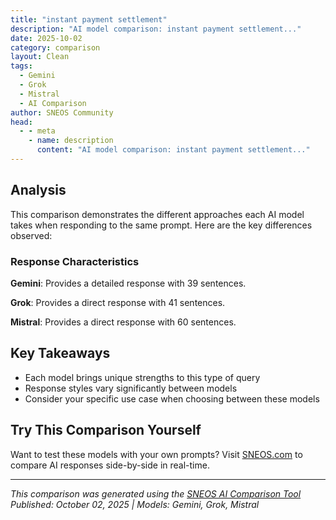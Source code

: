 ```yaml
---
title: "instant payment settlement"
description: "AI model comparison: instant payment settlement..."
date: 2025-10-02
category: comparison
layout: Clean
tags:
  - Gemini
  - Grok
  - Mistral
  - AI Comparison
author: SNEOS Community
head:
  - - meta
    - name: description
      content: "AI model comparison: instant payment settlement..."
---
```


<ChatComparison
  title="instant payment settlement"
  prompt="instant payment settlement"
  :responses='{
    "Gemini": "Instant payment settlement refers to the immediate and irrevocable transfer of funds between payer and payee accounts, typically occurring within seconds or minutes. This is a significant improvement over traditional payment methods, which can take days to settle.\n\nHere\u0027s a breakdown of key aspects of instant payment settlement:\n\n**Key Characteristics:**\n\n*   **Real-time processing:** Transactions are processed immediately, rather than being batched and cleared at the end of the day.\n*   **Irrevocability:** Once the payment is settled, it\u0027s typically very difficult or impossible to reverse the transaction.\n*   **24/7/365 availability:**  Instant payment systems usually operate around the clock, every day of the year.\n*   **Direct transfer:** Funds are transferred directly between accounts, often bypassing intermediaries or reducing their involvement.\n*   **Confirmation:**  Both the payer and payee receive immediate confirmation of the transaction\u0027s success.\n\n**Benefits:**\n\n*   **Improved Cash Flow:** Businesses receive funds immediately, improving their cash flow and reducing the need for short-term financing.\n*   **Faster Transactions:**  Speeds up the entire payment process, enhancing efficiency and convenience for both parties.\n*   **Reduced Risk:**  Lower settlement risk due to immediate transfer and irrevocability.\n*   **Enhanced Customer Experience:**  Provides a more convenient and reliable payment experience for customers.\n*   **Increased Sales:** Can lead to increased sales, particularly for businesses offering on-demand services or time-sensitive products.\n*   **Lower Transaction Costs:**  Potentially lower transaction fees compared to traditional methods.\n*   **Support for New Business Models:** Enables new business models, such as instant payroll, micro-payments, and real-time subscriptions.\n\n**How it Works (General Overview):**\n\n1.  **Initiation:** The payer initiates a payment through their bank or payment provider.\n2.  **Authentication and Authorization:**  The payer\u0027s identity is verified, and the transaction is authorized.\n3.  **Real-Time Transfer:** The payment system instantly transfers funds from the payer\u0027s account to the payee\u0027s account.\n4.  **Confirmation:**  Both the payer and payee receive confirmation of the successful transfer.\n\n**Examples of Instant Payment Systems:**\n\n*   **Real-Time Payments (RTP) in the US:** A real-time payment system operated by The Clearing House.\n*   **FedNow in the US:** A real-time payments service developed by the Federal Reserve (launched in 2023).\n*   **Faster Payments Service (FPS) in the UK:**  A real-time payment system used for online and mobile banking.\n*   **SEPA Instant Credit Transfer (SCT Inst) in Europe:**  A pan-European instant payment scheme.\n*   **UPI (Unified Payments Interface) in India:**  A mobile-based payment system enabling instant money transfers.\n*   **PayID in Australia:**  An instant payment system that uses email addresses or phone numbers as identifiers.\n*   **Pix in Brazil:** An instant payment system launched by the Central Bank of Brazil.\n\n**Considerations and Challenges:**\n\n*   **Security:** Robust security measures are crucial to prevent fraud and unauthorized transactions.\n*   **Scalability:** The system needs to be able to handle a high volume of transactions efficiently.\n*   **Interoperability:**  Ensuring that different instant payment systems can communicate with each other is essential for widespread adoption.\n*   **Regulatory Compliance:** Instant payment systems must comply with relevant regulations, such as anti-money laundering (AML) laws.\n*   **Adoption:**  Widespread adoption by both businesses and consumers is necessary for the system to be successful.\n*   **Cost:**  The cost of implementing and using the system needs to be competitive with traditional payment methods.\n*   **Fraud prevention:** Real time processing means the detection and prevention of fraud must also be real-time.\n\n**Impact:**\n\nInstant payment settlement is transforming the payments landscape, offering significant benefits to businesses, consumers, and the economy as a whole. As more countries and regions adopt instant payment systems, it is expected to become the new standard for payments.\n\n**In summary, instant payment settlement is a fast, secure, and convenient way to transfer funds, offering numerous advantages over traditional payment methods.**\n",
    "Grok": "Instant payment settlement refers to the process of transferring funds between parties in real-time or near real-time, ensuring that transactions are finalized almost immediately after initiation. Unlike traditional payment systems that might take hours or days to settle due to batch processing or intermediary involvement, instant payment systems leverage modern technology and infrastructure to enable immediate clearing and settlement of funds.\n\n### Key Features of Instant Payment Settlement:\n1. **Speed**: Transactions are settled within seconds or minutes, 24/7/365, regardless of weekends or holidays.\n2. **Accessibility**: Available to individuals, businesses, and financial institutions for various types of payments (e.g., person-to-person, bill payments, or merchant transactions).\n3. **Finality**: Payments are irrevocable once settled, providing certainty to both the payer and payee.\n4. **Security**: Advanced encryption and authentication mechanisms protect transactions from fraud and unauthorized access.\n5. **Convenience**: Often accessible via mobile apps, online banking, or other digital platforms.\n\n### Examples of Instant Payment Systems:\n- **United States**: The Clearing House\u2019s Real-Time Payments (RTP) network and FedNow Service (launched by the Federal Reserve in 2023).\n- **Europe**: SEPA Instant Credit Transfer (SCT Inst) enables instant euro payments across the Single Euro Payments Area.\n- **India**: Unified Payments Interface (UPI), which allows instant bank-to-bank transfers using mobile devices.\n- **Australia**: New Payments Platform (NPP) for real-time payments.\n- **Global**: SWIFT gpi (Global Payments Innovation) for faster cross-border payments, though not always instant.\n\n### How Instant Payment Settlement Works:\n1. **Initiation**: The payer initiates a payment through a bank, app, or payment service provider.\n2. **Authentication**: The transaction is verified using secure protocols (e.g., biometrics, PIN, or tokenization).\n3. **Clearing**: The payment instruction is sent through a real-time payment network, where the payer\u2019s and payee\u2019s banks confirm the availability of funds.\n4. **Settlement**: Funds are transferred instantly between the payer\u2019s and payee\u2019s accounts.\n5. **Confirmation**: Both parties receive immediate notification of the successful transaction.\n\n### Benefits:\n- **Improved Cash Flow**: Businesses and individuals can access funds immediately, aiding financial planning.\n- **Enhanced Customer Experience**: Faster payments improve convenience, especially for e-commerce and urgent transactions.\n- **Economic Efficiency**: Reduces delays in the financial system, benefiting the overall economy.\n- **Financial Inclusion**: Enables unbanked or underbanked populations to participate in digital payments through accessible platforms.\n\n### Challenges:\n- **Infrastructure Costs**: Developing and maintaining real-time payment systems requires significant investment.\n- **Interoperability**: Ensuring different systems and banks can work together seamlessly.\n- **Fraud Risks**: Faster payments can be exploited if proper security measures are not in place.\n- **Regulatory Compliance**: Adhering to anti-money laundering (AML) and know-your-customer (KYC) requirements in real-time.\n\nInstant payment settlement is a cornerstone of modern financial systems, driving the shift toward a more digital, efficient, and inclusive global economy. If you\u2019re looking for specifics on a particular system or use case, let me know!",
    "Mistral": "Instant payment settlement refers to the process of transferring funds between parties in real-time, ensuring that the payment is completed and settled immediately. This type of settlement is becoming increasingly popular due to its efficiency and convenience, especially in the context of digital transactions and e-commerce. Here are some key aspects of instant payment settlement:\n\n### Key Features:\n1. **Real-Time Processing**: Payments are processed and settled instantly, often within seconds.\n2. **24/7 Availability**: Instant payment systems typically operate around the clock, including weekends and holidays.\n3. **Immediate Funds Availability**: Recipients can access the funds immediately upon receipt.\n4. **Security**: Advanced security measures are employed to ensure the safety of transactions.\n5. **Interoperability**: Many instant payment systems are designed to work across different financial institutions and platforms.\n\n### Benefits:\n1. **Speed**: Transactions are completed almost instantly, reducing waiting times for both payers and payees.\n2. **Convenience**: Users can make and receive payments at any time, which is particularly useful for urgent transactions.\n3. **Efficiency**: Reduces the need for manual reconciliation and processing, saving time and resources.\n4. **Customer Satisfaction**: Enhances the user experience by providing immediate confirmation and access to funds.\n5. **Cash Flow Management**: Improves cash flow for businesses by ensuring that payments are received and settled promptly.\n\n### Use Cases:\n1. **Person-to-Person (P2P) Payments**: Friends and family can transfer money to each other instantly.\n2. **Business-to-Business (B2B) Payments**: Companies can settle invoices and payments with suppliers and partners in real-time.\n3. **E-commerce**: Online retailers can receive payments instantly, improving their cash flow and operational efficiency.\n4. **Gig Economy**: Freelancers and gig workers can receive payments for their services immediately upon completion.\n5. **Government Payments**: Benefits, subsidies, and other government payments can be disbursed instantly to recipients.\n\n### Examples of Instant Payment Systems:\n1. **Faster Payments (UK)**: A real-time payment system in the United Kingdom.\n2. **Zelle (USA)**: A P2P payment service that allows users to send and receive money instantly.\n3. **UPI (India)**: Unified Payments Interface, a real-time payment system that facilitates inter-bank transactions.\n4. **P27 (Nordics)**: A pan-Nordic payment infrastructure that enables real-time payments across the Nordic countries.\n5. **SEPA Instant Credit Transfer (Europe)**: A real-time payment scheme within the Single Euro Payments Area.\n\n### Challenges:\n1. **Technological Infrastructure**: Requires robust and reliable technological infrastructure to support real-time processing.\n2. **Regulatory Compliance**: Must adhere to various regulatory requirements and standards.\n3. **Fraud and Security**: Ensuring the security of transactions and preventing fraud is a significant challenge.\n4. **Interoperability**: Ensuring that different payment systems can work together seamlessly.\n\n### Future Trends:\n1. **Global Adoption**: Increasing adoption of instant payment systems globally.\n2. **Integration with Other Services**: Integration with other financial services such as lending, insurance, and investment.\n3. **Advanced Security Measures**: Implementation of advanced security technologies like biometrics and AI-driven fraud detection.\n4. **Cross-Border Payments**: Expansion of instant payment capabilities to include cross-border transactions.\n\nInstant payment settlement is transforming the way payments are made and received, offering significant benefits to both individuals and businesses. As technology continues to advance, the adoption and capabilities of instant payment systems are expected to grow, further enhancing the efficiency and convenience of financial transactions."
  }'
  published-date="10:48"
/>

## Analysis

This comparison demonstrates the different approaches each AI model takes when responding to the same prompt. Here are the key differences observed:

### Response Characteristics

**Gemini**: Provides a detailed response with 39 sentences. 

**Grok**: Provides a direct response with 41 sentences. 

**Mistral**: Provides a direct response with 60 sentences. 

## Key Takeaways

- Each model brings unique strengths to this type of query
- Response styles vary significantly between models
- Consider your specific use case when choosing between these models

## Try This Comparison Yourself

Want to test these models with your own prompts? Visit [SNEOS.com](https://sneos.com) to compare AI responses side-by-side in real-time.

---

*This comparison was generated using the [SNEOS AI Comparison Tool](https://sneos.com)*
*Published: October 02, 2025 | Models: Gemini, Grok, Mistral*
